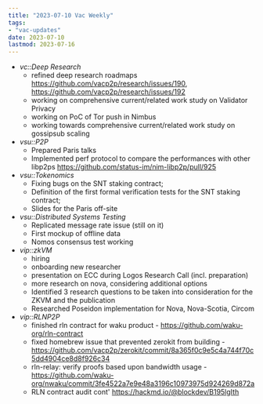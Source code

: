 ```yaml
---
title: "2023-07-10 Vac Weekly"
tags:
- "vac-updates"
date: 2023-07-10
lastmod: 2023-07-16
---
```

- *vc::Deep Research*
  - refined deep research roadmaps https://github.com/vacp2p/research/issues/190, https://github.com/vacp2p/research/issues/192
  - working on comprehensive current/related work study on Validator Privacy
  - working on PoC of Tor push in Nimbus
  - working towards comprehensive current/related work study on gossipsub scaling
- *vsu::P2P*
  - Prepared Paris talks
  - Implemented perf protocol to compare the performances with other libp2ps https://github.com/status-im/nim-libp2p/pull/925
- *vsu::Tokenomics*
  - Fixing bugs on the SNT staking contract;
  - Definition of the first formal verification tests for the SNT staking contract;
  - Slides for the Paris off-site
- *vsu::Distributed Systems Testing*
  - Replicated message rate issue (still on it)
  - First mockup of offline data
  - Nomos consensus test working
- *vip::zkVM*
  - hiring
  - onboarding new researcher
  - presentation on ECC during Logos Research Call (incl. preparation)
  - more research on nova, considering additional options
  - Identified 3 research questions to be taken into consideration for the ZKVM and the publication
  - Researched Poseidon implementation for Nova, Nova-Scotia, Circom
- *vip::RLNP2P*
  - finished rln contract for waku product - https://github.com/waku-org/rln-contract
  - fixed homebrew issue that prevented zerokit from building - https://github.com/vacp2p/zerokit/commit/8a365f0c9e5c4a744f70c5dd4904ce8d8f926c34
  - rln-relay: verify proofs based upon bandwidth usage - https://github.com/waku-org/nwaku/commit/3fe4522a7e9e48a3196c10973975d924269d872a
  - RLN contract audit cont' https://hackmd.io/@blockdev/B195lgIth
